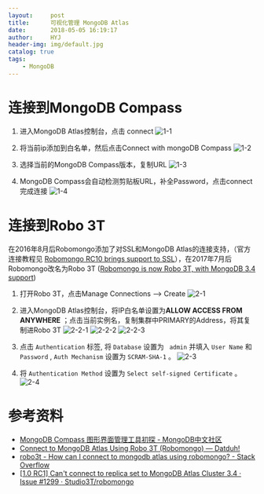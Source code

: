```yaml
---
layout:     post
title:      可视化管理 MongoDB Atlas
date:       2018-05-05 16:19:17
author:     HYJ
header-img: img/default.jpg
catalog: true
tags:
    - MongoDB
---
```


# 连接到MongoDB Compass
1. 进入MongoDB Atlas控制台，点击 connect
  ![1-1](https://huyinjiexyz-1251543717.cos.ap-shanghai.myqcloud.com/source/_posts/可视化管理MongoDB-Atlas/1-1.png)

2. 将当前ip添加到白名单，然后点击Connect with mongoDB Compass
  ![1-2](https://huyinjiexyz-1251543717.cos.ap-shanghai.myqcloud.com/source/_posts/可视化管理MongoDB-Atlas/1-2.png)

3. 选择当前的MongoDB Compass版本，复制URL
  ![1-3](https://huyinjiexyz-1251543717.cos.ap-shanghai.myqcloud.com/source/_posts/可视化管理MongoDB-Atlas/1-3.png)

4. MongoDB Compass会自动检测剪贴板URL，补全Password，点击connect完成连接
  ![1-4](https://huyinjiexyz-1251543717.cos.ap-shanghai.myqcloud.com/source/_posts/可视化管理MongoDB-Atlas/1-4.png)



# 连接到Robo 3T
在2016年8月后Robomongo添加了对SSL和MongoDB Atlas的连接支持，（官方连接教程见 [Robomongo RC10 brings support to SSL](http://blog.robomongo.org/robomongo-rc10/)），在2017年7月后Robomongo改名为Robo 3T ([Robomongo is now Robo 3T, with MongoDB 3.4 support](http://blog.robomongo.org/robomongo-is-robo-3t/))


1. 打开Robo 3T，点击Manage Connections --> Create
  ![2-1](https://huyinjiexyz-1251543717.cos.ap-shanghai.myqcloud.com/source/_posts/可视化管理MongoDB-Atlas/2-1.png)

2. 进入MongoDB Atlas控制台，将IP白名单设置为**ALLOW ACCESS FROM ANYWHERE** ；点击当前实例名，复制集群中PRIMARY的Address，将其复制进Robo 3T
  ![2-2-1](https://huyinjiexyz-1251543717.cos.ap-shanghai.myqcloud.com/source/_posts/可视化管理MongoDB-Atlas/2-2-1.png)
  ![2-2-2](https://huyinjiexyz-1251543717.cos.ap-shanghai.myqcloud.com/source/_posts/可视化管理MongoDB-Atlas/2-2-2.png)
  ![2-2-3](https://huyinjiexyz-1251543717.cos.ap-shanghai.myqcloud.com/source/_posts/可视化管理MongoDB-Atlas/2-2-3.png)

3. 点击 `Authentication` 标签, 将 `Database` 设置为 ` admin` 并填入 `User Name`  和  `Password` , `Auth Mechanism` 设置为 `SCRAM-SHA-1` 。
  ![2-3](https://huyinjiexyz-1251543717.cos.ap-shanghai.myqcloud.com/source/_posts/可视化管理MongoDB-Atlas/2-3.png)

4.  将 `Authentication Method` 设置为 `Select self-signed Certificate` 。
  ![2-4](https://huyinjiexyz-1251543717.cos.ap-shanghai.myqcloud.com/source/_posts/可视化管理MongoDB-Atlas/2-4.png)


# 参考资料

* [MongoDB Compass 图形界面管理工具初探 - MongoDB中文社区](http://www.mongoing.com/blog/post/getting-started-with-mongodb-compass)
* [Connect to MongoDB Atlas Using Robo 3T (Robomongo) — Datduh!](https://www.datduh.com/blog/2017/7/26/how-to-connect-to-mongodb-atlas-using-robo-3t-robomongo)
* [robo3t - How can I connect to mongodb atlas using robomongo? - Stack Overflow](https://stackoverflow.com/questions/43694799/how-can-i-connect-to-mongodb-atlas-using-robomongo?utm_medium=organic&utm_source=google_rich_qa&utm_campaign=google_rich_qa)
* [[1.0 RC1] Can't connect to replica set to MongoDB Atlas Cluster 3.4 · Issue #1299 · Studio3T/robomongo](https://github.com/Studio3T/robomongo/issues/1299)